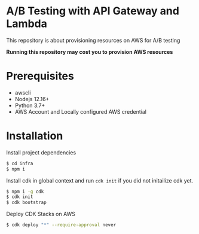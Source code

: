 # A/B Testing with API Gateway and Lambda

This repository is about provisioning resources on AWS for A/B testing

**Running this repository may cost you to provision AWS resources**

# Prerequisites

- awscli
- Nodejs 12.16+
- Python 3.7+
- AWS Account and Locally configured AWS credential

# Installation

Install project dependencies

```bash
$ cd infra
$ npm i
```

Install cdk in global context and run `cdk init` if you did not initailize cdk yet.

```bash
$ npm i -g cdk
$ cdk init
$ cdk bootstrap
```

Deploy CDK Stacks on AWS

```bash
$ cdk deploy "*" --require-approval never
```